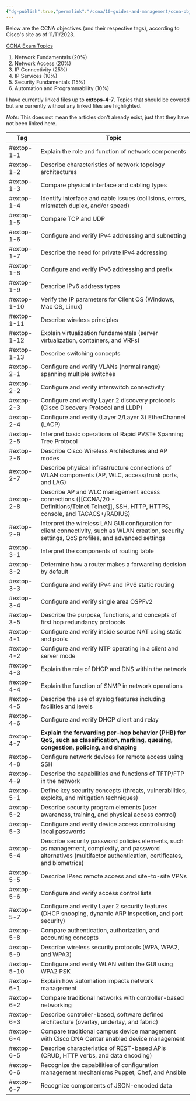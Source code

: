 ```yaml
---
{"dg-publish":true,"permalink":"/ccna/10-guides-and-management/ccna-objectives-and-exam-topics/","created":"2023-11-11T11:13:21.000-08:00","updated":"2024-01-10T09:20:47.000-08:00"}
---
```


Below are the CCNA objectives (and their respective tags), according to Cisco's site as of 11/11/2023. 

[CCNA Exam Topics](https://learningnetwork.cisco.com/s/ccna-exam-topics)

1. Network Fundamentals (20%)
2. Network Access (20%)
3. IP Connectivity (25%)
4. IP Services (10%)
5. Security Fundamentals (15%)
6. Automation and Programmability (10%)


I have currently linked files up to **extops-4-7**. Topics that should be covered but are currently without any linked files are highlighted.

*Note:* This does not mean the articles don't already exist, just that they have not been linked here.


| Tag         | Topic                                                                                                                                                               |
|-------------|---------------------------------------------------------------------------------------------------------------------------------------------------------------------|
| #extop-1-1  | Explain the role and function of network components                                                                                                                 |
| #extop-1-2  | Describe characteristics of network topology architectures                                                                                                          |
| #extop-1-3  | Compare physical interface and cabling types                                                                                                                        |
| #extop-1-4  | Identify interface and cable issues (collisions, errors, mismatch duplex, and/or speed)                                                                             |
| #extop-1-5  | Compare TCP and UDP                                                                                                                                                 |
| #extop-1-6  | Configure and verify IPv4 addressing and subnetting                                                                                                                 |
| #extop-1-7  | Describe the need for private IPv4 addressing                                                                                                                       |
| #extop-1-8  | Configure and verify IPv6 addressing and prefix                                                                                                                     |
| #extop-1-9  | Describe IPv6 address types                                                                                                                                         |
| #extop-1-10 | Verify the IP parameters for Client OS (Windows, Mac OS, Linux)                                                                                                     |
| #extop-1-11 | Describe wireless principles                                                                                                                                        |
| #extop-1-12 | Explain virtualization fundamentals (server virtualization, containers, and VRFs)                                                                                   |
| #extop-1-13 | Describe switching concepts                                                                                                                                         |
| #extop-2-1  | Configure and verify VLANs (normal range) spanning multiple switches                                                                                                |
| #extop-2-2  | Configure and verify interswitch connectivity                                                                                                                       |
| #extop-2-3  | Configure and verify Layer 2 discovery protocols (Cisco Discovery Protocol and LLDP)                                                                                |
| #extop-2-4  | Configure and verify (Layer 2/Layer 3) EtherChannel (LACP)                                                                                                          |
| #extop-2-5  | Interpret basic operations of Rapid PVST+ Spanning Tree Protocol                                                                                                    |
| #extop-2-6  | Describe Cisco Wireless Architectures and AP modes                                                                                                                  |
| #extop-2-7  | Describe physical infrastructure connections of WLAN components (AP, WLC, access/trunk ports, and LAG)                                                          |
| #extop-2-8  | Describe AP and WLC management access connections ([[CCNA/20 - Definitions/Telnet\|Telnet]], SSH, HTTP, HTTPS, console, and TACACS+/RADIUS)                                                           |
| #extop-2-9  | Interpret the wireless LAN GUI configuration for client connectivity, such as WLAN creation, security settings, QoS profiles, and advanced settings                 |
| #extop-3-1  | Interpret the components of routing table                                                                                                                           |
| #extop-3-2  | Determine how a router makes a forwarding decision by default                                                                                                       |
| #extop-3-3  | Configure and verify IPv4 and IPv6 static routing                                                                                                                   |
| #extop-3-4  | Configure and verify single area OSPFv2                                                                                                                             |
| #extop-3-5  | Describe the purpose, functions, and concepts of first hop redundancy protocols                                                                                     |
| #extop-4-1  | Configure and verify inside source NAT using static and pools                                                                                                       |
| #extop-4-2  | Configure and verify NTP operating in a client and server mode                                                                                                      |
| #extop-4-3  | Explain the role of DHCP and DNS within the network                                                                                                                 |
| #extop-4-4  | Explain the function of SNMP in network operations                                                                                                                  |
| #extop-4-5  | Describe the use of syslog features including facilities and levels                                                                                                 |
| #extop-4-6  | Configure and verify DHCP client and relay                                                                                                                          |
| #extop-4-7  | **Explain the forwarding per-hop behavior (PHB) for QoS, such as classification, marking, queuing, congestion, policing, and shaping**                                  |
| #extop-4-8  | Configure network devices for remote access using SSH                                                                                                               |
| #extop-4-9  | Describe the capabilities and functions of TFTP/FTP in the network                                                                                                  |
| #extop-5-1  | Define key security concepts (threats, vulnerabilities, exploits, and mitigation techniques)                                                                        |
| #extop-5-2  | Describe security program elements (user awareness, training, and physical access control)                                                                          |
| #extop-5-3  | Configure and verify device access control using local passwords                                                                                                    |
| #extop-5-4  | Describe security password policies elements, such as management, complexity, and password alternatives (multifactor authentication, certificates, and biometrics)  |
| #extop-5-5  | Describe IPsec remote access and site-to-site VPNs                                                                                                                  |
| #extop-5-6  | Configure and verify access control lists                                                                                                                           |
| #extop-5-7  | Configure and verify Layer 2 security features (DHCP snooping, dynamic ARP inspection, and port security)                                                           |
| #extop-5-8  | Compare authentication, authorization, and accounting concepts                                                                                                      |
| #extop-5-9  | Describe wireless security protocols (WPA, WPA2, and WPA3)                                                                                                          |
| #extop-5-10 | Configure and verify WLAN within the GUI using WPA2 PSK                                                                                                             |
| #extop-6-1  | Explain how automation impacts network management                                                                                                                   |
| #extop-6-2  | Compare traditional networks with controller-based networking                                                                                                       |
| #extop-6-3  | Describe controller-based, software defined architecture (overlay, underlay, and fabric)                                                                            |
| #extop-6-4  | Compare traditional campus device management with Cisco DNA Center enabled device management                                                                        |
| #extop-6-5  | Describe characteristics of REST-based APIs (CRUD, HTTP verbs, and data encoding)                                                                                   |
| #extop-6-6  | Recognize the capabilities of configuration management mechanisms Puppet, Chef, and Ansible                                                                         |
| #extop-6-7  | Recognize components of JSON-encoded data                                                                                                                           |
